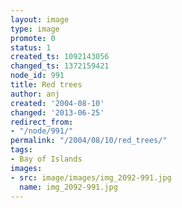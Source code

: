 ```yaml
---
layout: image
type: image
promote: 0
status: 1
created_ts: 1092143056
changed_ts: 1372159421
node_id: 991
title: Red trees
author: anj
created: '2004-08-10'
changed: '2013-06-25'
redirect_from:
- "/node/991/"
permalink: "/2004/08/10/red_trees/"
tags:
- Bay of Islands
images:
- src: image/images/img_2092-991.jpg
  name: img_2092-991.jpg
---
```


